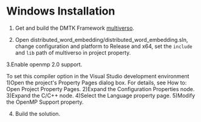 # Windows Installation

1. Get and build the DMTK Framework [multiverso](https://github.com/Microsoft/multiverso.git).

2. Open distributed_word_embedding/distributed_word_embedding.sln, change configuration and platform to Release and x64, set the ```include``` and ```lib``` path of multiverso in project property.


3.Enable openmp 2.0 support.

 To set this compiler option in the Visual Studio development environment
  1)Open the project's Property Pages dialog box. For details, see How to: Open Project Property Pages.
  2)Expand the Configuration Properties node.
  3)Expand the C/C++ node.
  4)Select the Language property page.
  5)Modify the OpenMP Support property.

4. Build the solution.
